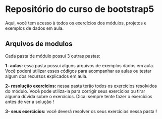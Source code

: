 # Repositório do curso de bootstrap5

Aqui, você tem acesso à todos os exercícios dos módulos, projetos e exemplos de dados em aula.

## Arquivos de modulos

Cada pasta de módulo possui 3 outras pastas:

__1- aulas:__ essa pasta possui alguns arquivos de exemplos dados em aula. Você poderá utilizar esses códigos para acompanhar as aulas ou testar algum dos recursos explicados em aula.

__2- resolução exercícios:__ nessa pasta terão todos os exercícios resolvidos do módulo. Você pode utiliza-la para corrigir seus exercícios ou tirar alguma dúvida sobre o exercícios. Dica: sempre tente fazer o exercícios antes de ver a solução !

__3- seus exercícios:__ você deverá resolver os seus exercícios nessa pasta !
